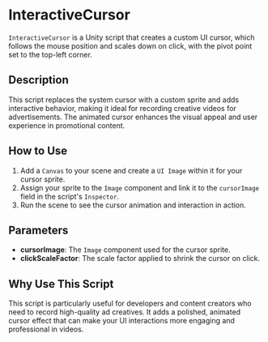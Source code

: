 # InteractiveCursor

`InteractiveCursor` is a Unity script that creates a custom UI cursor, which follows the mouse position and scales down on click, with the pivot point set to the top-left corner.

## Description

This script replaces the system cursor with a custom sprite and adds interactive behavior, making it ideal for recording creative videos for advertisements. The animated cursor enhances the visual appeal and user experience in promotional content.

## How to Use

1. Add a `Canvas` to your scene and create a `UI Image` within it for your cursor sprite.
2. Assign your sprite to the `Image` component and link it to the `cursorImage` field in the script's `Inspector`.
3. Run the scene to see the cursor animation and interaction in action.

## Parameters

- **cursorImage**: The `Image` component used for the cursor sprite.
- **clickScaleFactor**: The scale factor applied to shrink the cursor on click.

## Why Use This Script

This script is particularly useful for developers and content creators who need to record high-quality ad creatives. It adds a polished, animated cursor effect that can make your UI interactions more engaging and professional in videos.
